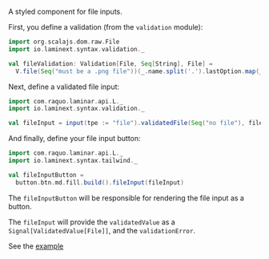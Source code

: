 A styled component for file inputs.

First, you define a validation (from the `validation` module):

```scala
import org.scalajs.dom.raw.File
import io.laminext.syntax.validation._

val fileValidation: Validation[File, Seq[String], File] =
  V.file(Seq("must be a .png file"))(_.name.split('.').lastOption.map(_.toLowerCase).contains("png"))
```

Next, define a validated file input:

```scala
import com.raquo.laminar.api.L._
import io.laminext.syntax.validation._

val fileInput = input(tpe := "file").validatedFile(Seq("no file"), fileValidation)
```

And finally, define your file input button:


```scala
import com.raquo.laminar.api.L._
import io.laminext.syntax.tailwind._

val fileInputButton = 
  button.btn.md.fill.build().fileInput(fileInput)
```

The `fileInputButton` will be responsible for rendering the file input as a button.

The `fileInput` will provide the `validatedValue` as a `Signal[ValidatedValue[File]]`,
and the `validationError`. 

See the [example](/tailwind/example-file-input)
